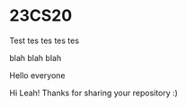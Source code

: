# 23CS20
 Test
tes tes tes tes

blah blah blah

Hello everyone

Hi Leah! Thanks for sharing your repository :) 
